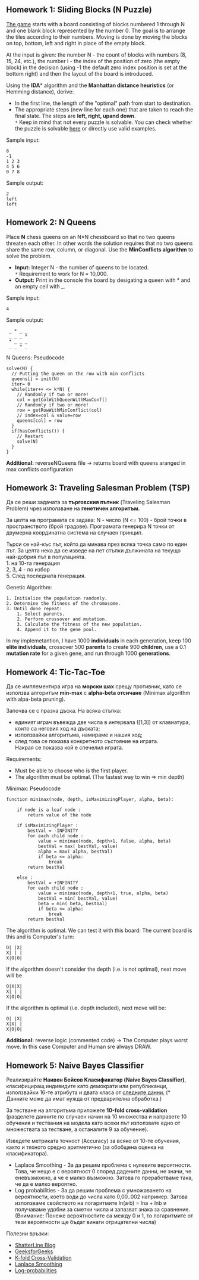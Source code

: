 ## Homework 1: Sliding Blocks (N Puzzle)

[The game](http://mypuzzle.org/sliding) starts with a board consisting of blocks numbered 1 through N and one blank block represented by the number 0. 
The goal is to arrange the tiles according to their numbers. Moving is done by moving the blocks on top, bottom, left and right in place of the empty block.

At the input is given: the number N - the count of blocks with numbers (8, 15, 24, etc.), the number I - the index of the position of zero (the empty block) in the decision (using -1 the default zero index position is set at the bottom right) and then the layout of the board is introduced.

Using the **IDA*** algorithm and the **Manhattan distance heuristics** (or Hemming distance), derive:
- In the first line, the length of the "optimal" path from start to destination.
- The appropriate steps (new line for each one) that are taken to reach the final state. The steps are **left, right, upand down**. <br>
`*` Keep in mind that not every puzzle is solvable. You can check whether the puzzle is solvable [here](https://www.cs.princeton.edu/courses/archive/spring18/cos226/assignments/8puzzle/index.html) or directly use valid examples.

Sample input:
```
8
-1
1 2 3
4 5 6
0 7 8
````

Sample output:
```
2
left
left
````


## Homework 2: N Queens

Place **N** chess queens on an N×N chessboard so that no two queens threaten each other. In other words the solution requires that no two queens share the same row, column, or diagonal.
Use the **MinConflicts algorithm** to solve the problem.

- **Input:** Integer N - the number of queens to be located.<br>
`*` Requirement to work for N = 10,000.
- **Output:** Print in the console the board by desigating a queen with * and an empty cell with _.

Sample input:
````
4
````
Sample output:
````
 _ * _ _
 _ _ _ *
 * _ _ _
 _ _ * _
````
 
N Queens: Pseudocode
```
solve(N) {
  // Putting the queen on the row with min conflicts
  queens[] = init(N)
  iter= 0
  while(iter++ <= k*N) {
    // Randomly if two or more!
    col = getColWithQueenWithMaxConf()
    // Randomly if two or more!
    row = getRowWithMinConflict(col)
    // index=col & value=row
    queens[col] = row
  }
  if(hasConflicts()) {
    // Restart
    solve(N)
  }
}
```

**Additional:** reverseNQueens file -> returns board with queens aranged in max conflicts configuration

## Homework 3: Traveling Salesman Problem (TSP)
Да се реши задачата за **търговския пътник** (Traveling Salesman Problem) чрез използване на **генетичен алгоритъм**.

За целта на програмата се задава: N - число (N <= 100) - брой точки в пространството (брой градове).
Програмата генерира N точки от двумерна координатна система на случаен принцип.

Търси се най-къс път, който да минава през всяка точка само по един път. За целта нека да се изведе на пет стъпки дължината на текущо най-добрия път в популацията.<br>
    1. на 10-та генерация<br>
    2, 3, 4 - по избор<br>
    5. След последната генерация.<br>
    
Genetic Algorithm:
```
1. Initialize the population randomly.
2. Determine the fitness of the chromosome.
3. Until done repeat:
    1. Select parents.
    2. Perform crossover and mutation.
    3. Calculate the fitness of the new population.
    4. Append it to the gene pool.
```
In my implemetantion, I have 1000 **individuals** in each generation, keep 100 **elite individuals**, crossover 500 **parents** to create 900 **children**, use a 0.1 **mutation rate** for a given gene, and run through 1000 **generations**.

## Homework 4: Tic-Tac-Toe
Да се имплементира игра на **морски шах** срещу противник, като се използва алгоритъм **min-max** с **alpha-beta отсичане** (Minimax algorithm with alpa-beta pruning).

Започва се с празна дъска.
На всяка стъпка:
- единият играч въвежда две числа в интервала ([1,3]) от клавиатура, които са неговия ход на дъската;  
- използвайки алгоритъма,  намираме и нашия ход;
- след това се показва конкретното състояние на играта.  
Накрая се показва кой е спечелил играта.  
  
Requirements:
- Must be able to choose who is the first player.
- The algorithm must be optimal. (The fastest way to win => min depth)

Minimax: Pseudocode
```
function minimax(node, depth, isMaximizingPlayer, alpha, beta):

    if node is a leaf node :
        return value of the node
    
    if isMaximizingPlayer :
        bestVal = -INFINITY 
        for each child node :
            value = minimax(node, depth+1, false, alpha, beta)
            bestVal = max( bestVal, value) 
            alpha = max( alpha, bestVal)
            if beta <= alpha:
                break
        return bestVal

    else :
        bestVal = +INFINITY 
        for each child node :
            value = minimax(node, depth+1, true, alpha, beta)
            bestVal = min( bestVal, value) 
            beta = min( beta, bestVal)
            if beta <= alpha:
                break
        return bestVal
 ```
 The algorithm is optimal. We can test it with this board:
The current board is this and is Computer's turn:
```
O| |X|
X| | |
X|O|O|
```
If the algorithm doesn't consider the depth (i.e. is not optimal), next move will be
```
O|X|X|
X| | |
X|O|O|
```
If the algorithm is optimal (i.e. depth included), next move will be:
```
O| |X|
X|X| |
X|O|O|
```

**Additional:** reverse logic (commented code) -> The Computer plays worst move. In this case Computer and Human sre always DRAW.

## Homework 5: Naive Bayes Classifier
Реализирайте **Наивен Бейсов Класификатор (Naive Bayes Classifier)**, класифициращ индивидите като демократи или републиканци, използвайки 16-те атрибута и двата класа от [следните данни.](http://archive.ics.uci.edu/ml/datasets/Congressional+Voting+Records) (* Данните може да имат нужда от предварителна обработка.)

За тестване на алгоритъма приложете **10-fold cross-validation** (разделете данните по случаен начин на 10 множества и направете 10 обучения и тествания на модела като всеки път използвате едно от множествата за тестване, а останалите 9 за обучение).

Изведете метриката точност (Accuracy) за всяко от 10-те обучения, както и тяхното средно аритметично (за обобщена оценка на класификатора).

- Laplace Smoothing - За да решим проблема с нулевите вероятности. Това, че нещо е с вероятност 0 според дадените данни, не значи, че  еневъзможно, а че е малко възможно. Затова го преработваме така, че да е малко вероятно.
- Log probabilities - За да решим проблема с умножаването на вероятности, което води до числа като 0,00..002 например. Затова използваме свойството на логаритмите ln(a·b) = lna + lnb и получаваме удобни за сметки числа и запазват знака за сравнение. (Внимание: Понеже вероятностите са между 0 и 1, то логаритмите от тези вероятности ще бъдат винаги отрицателни числа)

Пoлезни връзки:
- [ShatterLine Blog](http://shatterline.com/blog/2013/09/12/not-so-naive-classification-with-the-naive-bayes-classifier/)
- [GeeksforGeeks](https://www.geeksforgeeks.org/naive-bayes-classifiers/)
- [K-fold Cross-Validation](https://towardsdatascience.com/the-importance-of-k-fold-cross-validation-for-model-prediction-in-machine-learning-4709d3fed2ef)
- [Laplace Smoothing](https://towardsdatascience.com/introduction-to-na%C3%AFve-bayes-classifier-fa59e3e24aaf)
- [Log-probabilities](http://www.cs.rhodes.edu/~kirlinp/courses/ai/f18/projects/proj3/naive-bayes-log-probs.pdf)
